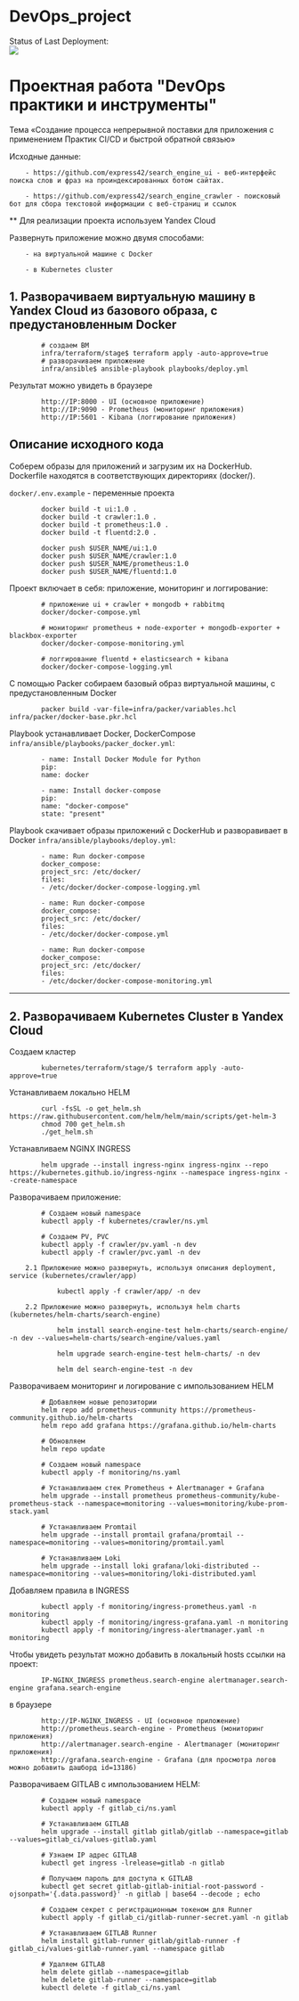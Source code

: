 # DevOps_project

Status of Last Deployment: <br>
<img src="https://github.com/MsyuLuch/DevOps_project/actions/workflows/ci-cd-pipeline.yml/badge.svg"><br>

# Проектная работа "DevOps практики и инструменты"

Тема «Создание процесса непрерывной поставки для приложения с применением Практик CI/CD и быстрой обратной связью»

Исходные данные:

        - https://github.com/express42/search_engine_ui - веб-интерфейс поиска слов и фраз на проиндексированных ботом сайтах.

        - https://github.com/express42/search_engine_crawler - поисковый бот для сбора текстовой информации с веб-страниц и ссылок

** Для реализации проекта используем Yandex Cloud


Развернуть приложение можно двумя способами:

        - на виртуальной машине с Docker

        - в Kubernetes cluster

## 1. Разворачиваем виртуальную машину в Yandex Cloud из базового образа, с предустановленным Docker

```
        # создаем ВМ
        infra/terraform/stage$ terraform apply -auto-approve=true
        # разворачиваем приложение
        infra/ansible$ ansible-playbook playbooks/deploy.yml
```

Результат можно увидеть в браузере

```
        http://IP:8000 - UI (основное приложение)
        http://IP:9090 - Prometheus (мониторинг приложения)
        http://IP:5601 - Kibana (логгирование приложения)

```
## Описание исходного кода

Соберем образы для приложений и загрузим их на DockerHub. Dockerfile находятся в соответствующих директориях (docker/).

`docker/.env.example` - переменные проекта

```
        docker build -t ui:1.0 .
        docker build -t crawler:1.0 .
        docker build -t prometheus:1.0 .
        docker build -t fluentd:2.0 .

        docker push $USER_NAME/ui:1.0
        docker push $USER_NAME/crawler:1.0
        docker push $USER_NAME/prometheus:1.0
        docker push $USER_NAME/fluentd:1.0
```

Проект включает в себя: приложение, мониторинг и логгирование:

```
        # приложение ui + crawler + mongodb + rabbitmq
        docker/docker-compose.yml

        # мониторинг prometheus + node-exporter + mongodb-exporter + blackbox-exporter
        docker/docker-compose-monitoring.yml

        # логгирование fluentd + elasticsearch + kibana
        docker/docker-compose-logging.yml
```

С помощью Packer собираем базовый образ виртуальной машины, с предустановленным Docker

```
        packer build -var-file=infra/packer/variables.hcl infra/packer/docker-base.pkr.hcl
```

Playbook устанавливает Docker, DockerCompose `infra/ansible/playbooks/packer_docker.yml`:

```
        - name: Install Docker Module for Python
        pip:
        name: docker

        - name: Install docker-compose
        pip:
        name: "docker-compose"
        state: "present"
```

Playbook скачивает образы приложений с DockerHub и разворавивает в Docker `infra/ansible/playbooks/deploy.yml`:

```
        - name: Run docker-compose
        docker_compose:
        project_src: /etc/docker/
        files:
        - /etc/docker/docker-compose-logging.yml

        - name: Run docker-compose
        docker_compose:
        project_src: /etc/docker/
        files:
        - /etc/docker/docker-compose.yml

        - name: Run docker-compose
        docker_compose:
        project_src: /etc/docker/
        files:
        - /etc/docker/docker-compose-monitoring.yml
```
--------------------------------------------------------------------------

## 2. Разворачиваем Kubernetes Cluster в Yandex Cloud

Cоздаем кластер

```
        kubernetes/terraform/stage/$ terraform apply -auto-approve=true
```

Устанавливаем локально HELM

```
        curl -fsSL -o get_helm.sh https://raw.githubusercontent.com/helm/helm/main/scripts/get-helm-3
        chmod 700 get_helm.sh
        ./get_helm.sh
```

Устанавливаем NGINX INGRESS

```
        helm upgrade --install ingress-nginx ingress-nginx --repo https://kubernetes.github.io/ingress-nginx --namespace ingress-nginx --create-namespace
```

Разворачиваем приложение:

```
        # Создаем новый namespace
        kubectl apply -f kubernetes/crawler/ns.yml

        # Создаем PV, PVC
        kubectl apply -f crawler/pv.yaml -n dev
        kubectl apply -f crawler/pvc.yaml -n dev
```

        2.1 Приложение можно развернуть, используя описания deployment, service (kubernetes/crawler/app)

```
            kubectl apply -f crawler/app/ -n dev
```
        2.2 Приложение можно развернуть, используя helm charts (kubernetes/helm-charts/search-engine)

```
            helm install search-engine-test helm-charts/search-engine/ -n dev --values=helm-charts/search-engine/values.yaml

            helm upgrade search-engine-test helm-charts/ -n dev

            helm del search-engine-test -n dev
```

Разворачиваем мониторинг и логирование с импользованием HELM

```
        # Добавляем новые репозитории
        helm repo add prometheus-community https://prometheus-community.github.io/helm-charts
        helm repo add grafana https://grafana.github.io/helm-charts

        # Обновляем
        helm repo update

        # Создаем новый namespace
        kubectl apply -f monitoring/ns.yaml

        # Устанавливаем стек Prometheus + Alertmanager + Grafana
        helm upgrade --install prometheus prometheus-community/kube-prometheus-stack --namespace=monitoring --values=monitoring/kube-prom-stack.yaml

        # Устанавливаем Promtail
        helm upgrade --install promtail grafana/promtail --namespace=monitoring --values=monitoring/promtail.yaml

        # Устанавливаем Loki
        helm upgrade --install loki grafana/loki-distributed --namespace=monitoring --values=monitoring/loki-distributed.yaml
```

Добавляем правила в INGRESS

```
        kubectl apply -f monitoring/ingress-prometheus.yaml -n monitoring
        kubectl apply -f monitoring/ingress-grafana.yaml -n monitoring
        kubectl apply -f monitoring/ingress-alertmanager.yaml -n monitoring

```

Чтобы увидеть результат можно добавить в локальный hosts ссылки на проект:

```
        IP-NGINX_INGRESS prometheus.search-engine alertmanager.search-engine grafana.search-engine
```

в браузере

```
        http://IP-NGINX_INGRESS - UI (основное приложение)
        http://prometheus.search-engine - Prometheus (мониторинг приложения)
        http://alertmanager.search-engine - Alertmanager (мониторинг приложения)
        http://grafana.search-engine - Grafana (для просмотра логов можно добавить дашборд id=13186)

```

Разворачиваем GITLAB с импользованием HELM:

```
        # Создаем новый namespace
        kubectl apply -f gitlab_ci/ns.yaml

        # Устанавливаем GITLAB
        helm upgrade --install gitlab gitlab/gitlab --namespace=gitlab --values=gitlab_ci/values-gitlab.yaml

        # Узнаем IP адрес GITLAB
        kubectl get ingress -lrelease=gitlab -n gitlab

        # Получаем пароль для доступа к GITLAB
        kubectl get secret gitlab-gitlab-initial-root-password -ojsonpath='{.data.password}' -n gitlab | base64 --decode ; echo

        # Создаем секрет с регистрационным токеном для Runner
        kubectl apply -f gitlab_ci/gitlab-runner-secret.yaml -n gitlab

        # Устанавливаем GITLAB Runner
        helm install gitlab-runner gitlab/gitlab-runner -f gitlab_ci/values-gitlab-runner.yaml --namespace gitlab

        # Удаляем GITLAB
        helm delete gitlab --namespace=gitlab
        helm delete gitlab-runner --namespace=gitlab
        kubectl delete -f gitlab_ci/ns.yaml
```
